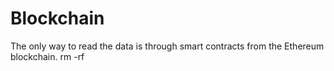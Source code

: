 # Blockchain
The only way to read the data is through smart contracts from the Ethereum blockchain.
rm -rf 